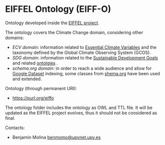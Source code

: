 EIFFEL Ontology (EIFF-O)
===

Ontology developed inside the [EIFFEL project](https://www.eiffel4climate.eu/).

The ontology covers the Climate Change domain, considering other domains:
- *ECV domain*: information related to [Essential Climate Variables](https://gcos.wmo.int/en/essential-climate-variables) and the taxonomy defined by the Global Climate Observing System (GCOS).
- *SDG domain*: information related to the [Sustainable Development Goals](http://metadata.un.org/sdg/ontology?lang=es) and related [ontolgies](https://github.com/UNStats/LOD4Stats/wiki/SDG-Knowledge-Organization-System) . 
- *schema.org domain*: in order to reach a wide audience and allow for [Google Dataset](https://developers.google.com/search/docs/advanced/structured-data/dataset) indexing, some classes from [shema.org](https://schema.org/) have been used and extended.

Ontology (through permanent URI):
* https://purl.org/eiffo

<!--
JSON-LD context (will be created soon):
* https://purl.org/eiffo/context.jsonld
-->

The ontology folder includes the ontology as OWL and TTL file. It will be updated as the EIFFEL project evolves, thus it should not be considered as final.

Contacts: 
* Benjamin Molina <benmomo@upvnet.upv.es>
